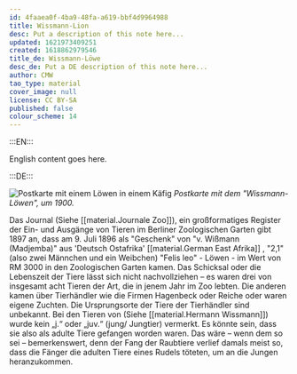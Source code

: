 ```yaml
---
id: 4faaea0f-4ba9-48fa-a619-bbf4d9964988
title: Wissmann-Lion
desc: Put a description of this note here...
updated: 1621973409251
created: 1618862979546
title_de: Wissmann-Löwe
desc_de: Put a DE description of this note here...
author: CMW
tao_type: material
cover_image: null
license: CC BY-SA
published: false
colour_scheme: 14
---
```


:::EN:::

English content goes here.

:::DE:::

![Postkarte mit einem Löwen in einem Käfig](/images/cmw/Wissmann-lion.jpg)
_Postkarte mit dem "Wissmann-Löwen", um 1900._

Das Journal (Siehe [[material.Journale Zoo]]), ein großformatiges Register der Ein- und Ausgänge von Tieren im Berliner Zoologischen Garten gibt 1897  an, dass am 9. Juli 1896 als "Geschenk" von "v. Wißmann (Madjemba)" aus 'Deutsch Ostafrika' [[material.German East Afrika]] , "2,1" (also zwei Männchen und ein Weibchen) "Felis leo" - Löwen - im Wert von RM 3000 in den Zoologischen Garten kamen. Das Schicksal oder die Lebenszeit der Tiere lässt sich  nicht nachvollziehen – es waren drei von insgesamt acht Tieren der Art, die in jenem Jahr im Zoo lebten. Die anderen kamen über Tierhändler wie die Firmen Hagenbeck oder Reiche oder waren eigene Zuchten. Die Ursprungsorte der Tiere der Tierhändler sind unbekannt. Bei den Tieren von (Siehe [[material.Hermann Wissmann]]) wurde kein „j.“ oder „juv.“ (jung/ Jungtier) vermerkt. Es könnte sein, dass sie also als adulte Tiere gefangen worden waren. Das wäre – wenn dem so sei – bemerkenswert, denn der Fang der Raubtiere verlief damals meist so, dass die Fänger die adulten Tiere eines Rudels töteten, um an die Jungen heranzukommen.
